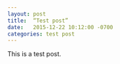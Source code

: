 ```yaml
---
layout: post
title:  “Test post”
date:   2015-12-22 10:12:00 -0700
categories: test post
---
```


This is a test post. 